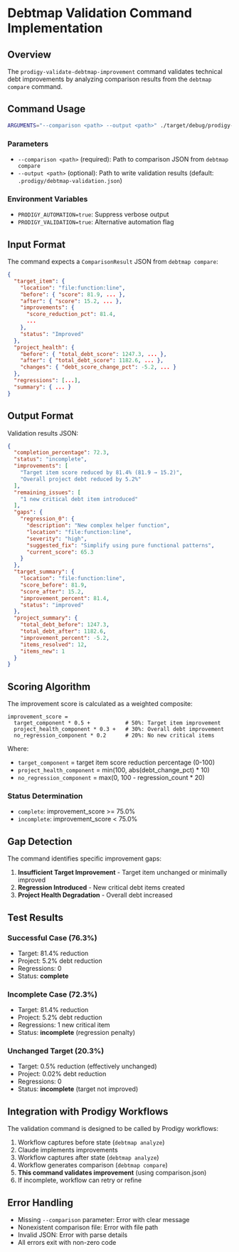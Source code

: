 # Debtmap Validation Command Implementation

## Overview

The `prodigy-validate-debtmap-improvement` command validates technical debt improvements by analyzing comparison results from the `debtmap compare` command.

## Command Usage

```bash
ARGUMENTS="--comparison <path> --output <path>" ./target/debug/prodigy-validate-debtmap-improvement
```

### Parameters

- `--comparison <path>` (required): Path to comparison JSON from `debtmap compare`
- `--output <path>` (optional): Path to write validation results (default: `.prodigy/debtmap-validation.json`)

### Environment Variables

- `PRODIGY_AUTOMATION=true`: Suppress verbose output
- `PRODIGY_VALIDATION=true`: Alternative automation flag

## Input Format

The command expects a `ComparisonResult` JSON from `debtmap compare`:

```json
{
  "target_item": {
    "location": "file:function:line",
    "before": { "score": 81.9, ... },
    "after": { "score": 15.2, ... },
    "improvements": {
      "score_reduction_pct": 81.4,
      ...
    },
    "status": "Improved"
  },
  "project_health": {
    "before": { "total_debt_score": 1247.3, ... },
    "after": { "total_debt_score": 1182.6, ... },
    "changes": { "debt_score_change_pct": -5.2, ... }
  },
  "regressions": [...],
  "summary": { ... }
}
```

## Output Format

Validation results JSON:

```json
{
  "completion_percentage": 72.3,
  "status": "incomplete",
  "improvements": [
    "Target item score reduced by 81.4% (81.9 → 15.2)",
    "Overall project debt reduced by 5.2%"
  ],
  "remaining_issues": [
    "1 new critical debt item introduced"
  ],
  "gaps": {
    "regression_0": {
      "description": "New complex helper function",
      "location": "file:function:line",
      "severity": "high",
      "suggested_fix": "Simplify using pure functional patterns",
      "current_score": 65.3
    }
  },
  "target_summary": {
    "location": "file:function:line",
    "score_before": 81.9,
    "score_after": 15.2,
    "improvement_percent": 81.4,
    "status": "improved"
  },
  "project_summary": {
    "total_debt_before": 1247.3,
    "total_debt_after": 1182.6,
    "improvement_percent": -5.2,
    "items_resolved": 12,
    "items_new": 1
  }
}
```

## Scoring Algorithm

The improvement score is calculated as a weighted composite:

```
improvement_score =
  target_component * 0.5 +           # 50%: Target item improvement
  project_health_component * 0.3 +   # 30%: Overall debt improvement
  no_regression_component * 0.2      # 20%: No new critical items
```

Where:
- `target_component` = target item score reduction percentage (0-100)
- `project_health_component` = min(100, abs(debt_change_pct) * 10)
- `no_regression_component` = max(0, 100 - regression_count * 20)

### Status Determination

- `complete`: improvement_score >= 75.0%
- `incomplete`: improvement_score < 75.0%

## Gap Detection

The command identifies specific improvement gaps:

1. **Insufficient Target Improvement** - Target item unchanged or minimally improved
2. **Regression Introduced** - New critical debt items created
3. **Project Health Degradation** - Overall debt increased

## Test Results

### Successful Case (76.3%)
- Target: 81.4% reduction
- Project: 5.2% debt reduction
- Regressions: 0
- Status: **complete**

### Incomplete Case (72.3%)
- Target: 81.4% reduction
- Project: 5.2% debt reduction
- Regressions: 1 new critical item
- Status: **incomplete** (regression penalty)

### Unchanged Target (20.3%)
- Target: 0.5% reduction (effectively unchanged)
- Project: 0.02% debt reduction
- Regressions: 0
- Status: **incomplete** (target not improved)

## Integration with Prodigy Workflows

The validation command is designed to be called by Prodigy workflows:

1. Workflow captures before state (`debtmap analyze`)
2. Claude implements improvements
3. Workflow captures after state (`debtmap analyze`)
4. Workflow generates comparison (`debtmap compare`)
5. **This command validates improvement** (using comparison.json)
6. If incomplete, workflow can retry or refine

## Error Handling

- Missing `--comparison` parameter: Error with clear message
- Nonexistent comparison file: Error with file path
- Invalid JSON: Error with parse details
- All errors exit with non-zero code

